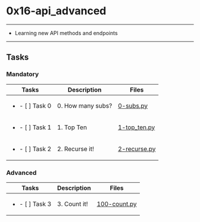 # 0x16-api_advanced

---

* Learning new API methods and endpoints

---

## Tasks

### Mandatory

| Tasks | Description | Files |
| ----- | ----- | ----- |
| <ul><li> - [ ] Task 0 </li></ul> | 0. How many subs? | [0-subs.py](0-subs.py) |
| <ul><li> - [ ] Task 1 </li></ul> | 1. Top Ten | [1-top_ten.py](1-top_ten.py) |
| <ul><li> - [ ] Task 2 </li></ul> | 2. Recurse it! | [2-recurse.py](2-recurse.py) |

### Advanced

| Tasks | Description | Files |
| ----- | ----- | ----- |
| <ul><li> - [ ] Task 3 </li></ul> | 3. Count it! | [100-count.py](100-count.py) |
